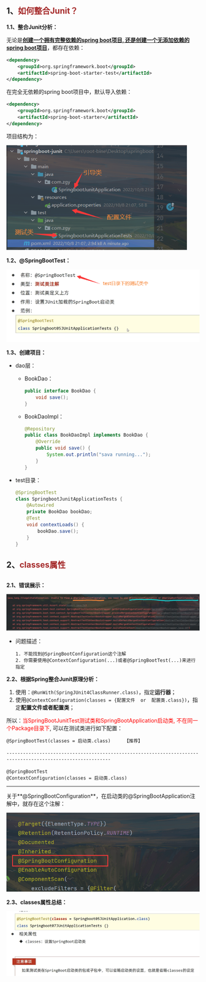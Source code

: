 ## 1、<span style="color:brown">如何整合Junit？</span>

**1.1、整合Junit分析：**

无论是<u>**创建一个拥有完整依赖的spring boot项目, 还是创建一个无添加依赖的spring boot项目**</u>，都存在依赖：

```xml
<dependency>
    <groupId>org.springframework.boot</groupId>
    <artifactId>spring-boot-starter-test</artifactId>
</dependency>
```

在完全无依赖的spring boot项目中，默认导入依赖：

```xml
<dependency>
    <groupId>org.springframework.boot</groupId>
    <artifactId>spring-boot-starter</artifactId>
</dependency>
```

项目结构为：

<img src="https://raw.githubusercontent.com/root-bine/image/main/Typora-image/springboot%E6%95%B4%E5%90%88Junit01.png" alt="image-20221008211431250" style="zoom:80%;" />

**1.2、@SpringBootTest：**

<img src="https://raw.githubusercontent.com/root-bine/image/main/Typora-image/SpringBoot%E6%95%B4%E5%90%88Junit02.png" alt="image-20221008215611318" style="zoom:80%;" />

**1.3、创建项目：**

- dao层：

  - BookDao：

    ```java
    public interface BookDao {
        void save();
    }
    ```

  - BookDaoImpl：

    ```java
    @Repository
    public class BookDaoImpl implements BookDao {
        @Override
        public void save() {
            System.out.println("sava running...");
        }
    }
    ```

- test目录：

  ```java
  @SpringBootTest
  class SpringbootJunitApplicationTests {
      @Autowired
      private BookDao bookDao;
      @Test
      void contextLoads() {
          bookDao.save();
      }
  }
  ```



## 2、<span style="color:brown">classes属性</span>

## <!--Junit测试类原属：com.zgy.SpringbootJunitTest，如果将该类移到com下，则无法运行-->

**2.1、错误展示：**

![image-20221008221503772](https://raw.githubusercontent.com/root-bine/image/main/Typora-image/SpringBoot%E6%95%B4%E5%90%88Junit03.png)

- 问题描述：

  ```apl
  1. 不能找到@SpringBootConfiguration这个注解
  2. 你需要使用@ContextConfiguration(...)或者@SpringBootTest(...)来进行指定
  ```

**2.2、根据Spring整合Junit原理分析：**

1. 使用：`@RunWith(SpringJUnit4ClassRunner.class)`，指定**运行器**；
2. 使用`@ContextConfiguration(classes = {配置文件  or  配置类.class})`，指定**配置文件或者配置类**；

所以：<span style="color:red">当SpringBootJunitTest测试类和SpringBootApplication启动类, 不在同一个Package目录下</span>, 可以在测试类进行如下配置：

```apl
@SpringBootTest(classes = 启动类.class)     【推荐】

------------------------------------------------------------------------------------------------------------

@SpringBootTest
@ContextConfiguration(classes = 启动类.class)
```

---

关于**@SpringBootConfiguration**，在启动类的@SpringBootApplication注解中，就存在这个注解：

<img src="https://raw.githubusercontent.com/root-bine/image/main/Typora-image/SpringBoot%E6%95%B4%E5%90%88Junit04.png" alt="image-20221008223237393" style="zoom:80%;" />

**2.3、classes属性总结：**

<img src="https://raw.githubusercontent.com/root-bine/image/main/Typora-image/SpringBoot%E6%95%B4%E5%90%88Junit05.png" alt="image-20221008222858465" style="zoom:80%;" />
